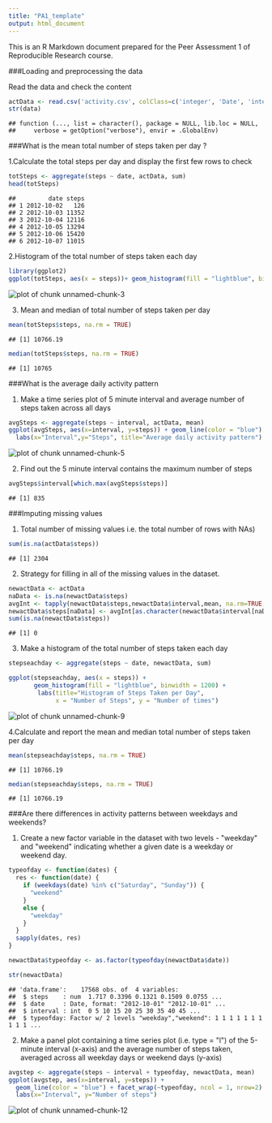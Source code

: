```yaml
---
title: "PA1_template"
output: html_document
---
```


This is an R Markdown document prepared for the Peer Assessment 1 of Reproducible Research course.

###Loading and preprocessing the data 

Read the data and check the content


```r
actData <- read.csv('activity.csv', colClass=c('integer', 'Date', 'integer'))
str(data)
```

```
## function (..., list = character(), package = NULL, lib.loc = NULL, 
##     verbose = getOption("verbose"), envir = .GlobalEnv)
```

###What is the mean total number of steps taken per day ?

1.Calculate the total steps per day and display the first few rows to check


```r
totSteps <- aggregate(steps ~ date, actData, sum)
head(totSteps)
```

```
##         date steps
## 1 2012-10-02   126
## 2 2012-10-03 11352
## 3 2012-10-04 12116
## 4 2012-10-05 13294
## 5 2012-10-06 15420
## 6 2012-10-07 11015
```

2.Histogram of the total number of steps taken each day 

```r
library(ggplot2)
ggplot(totSteps, aes(x = steps))+ geom_histogram(fill = "lightblue", binwidth = 1200) + labs(x="Steps per day",y="Frequency", title="Histogram of steps taken per day")
```

![plot of chunk unnamed-chunk-3](figure/unnamed-chunk-3-1.png) 

3. Mean and median of total number of steps taken per day

```r
mean(totSteps$steps, na.rm = TRUE) 
```

```
## [1] 10766.19
```

```r
median(totSteps$steps, na.rm = TRUE)
```

```
## [1] 10765
```

###What is the average daily activity pattern 
1. Make a time series plot of 5 minute interval and average number of steps taken across all days


```r
avgSteps <- aggregate(steps ~ interval, actData, mean)
ggplot(avgSteps, aes(x=interval, y=steps)) + geom_line(color = "blue") + 
  labs(x="Interval",y="Steps", title="Average daily activity pattern")
```

![plot of chunk unnamed-chunk-5](figure/unnamed-chunk-5-1.png) 

2. Find out the 5 minute interval contains the maximum number of steps 

```r
avgSteps$interval[which.max(avgSteps$steps)]
```

```
## [1] 835
```

###Imputing missing values 
1. Total number of missing values i.e. the total number of rows with NAs)

```r
sum(is.na(actData$steps))
```

```
## [1] 2304
```


2. Strategy for filling in all of the missing values in the dataset. 

```r
newactData <- actData
naData <- is.na(newactData$steps)
avgInt <- tapply(newactData$steps,newactData$interval,mean, na.rm=TRUE, simplify=TRUE)
newactData$steps[naData] <- avgInt[as.character(newactData$interval[naData])]
sum(is.na(newactData$steps))
```

```
## [1] 0
```

3.  Make a histogram of the total number of steps taken each day 

```r
stepseachday <- aggregate(steps ~ date, newactData, sum)

ggplot(stepseachday, aes(x = steps)) + 
       geom_histogram(fill = "lightblue", binwidth = 1200) + 
        labs(title="Histogram of Steps Taken per Day", 
             x = "Number of Steps", y = "Number of times")
```

![plot of chunk unnamed-chunk-9](figure/unnamed-chunk-9-1.png) 

4.Calculate and report the mean and median total number of steps taken per day

```r
mean(stepseachday$steps, na.rm = TRUE) 
```

```
## [1] 10766.19
```

```r
median(stepseachday$steps, na.rm = TRUE)
```

```
## [1] 10766.19
```


###Are there differences in activity patterns between weekdays and weekends?

1. Create a new factor variable in the dataset with two levels - "weekday" and "weekend" indicating whether a given date is a weekday or weekend day.


```r
typeofday <- function(dates) {
  res <- function(date) {
    if (weekdays(date) %in% c("Saturday", "Sunday")) {
      "weekend"
    }
    else {
      "weekday"
    }
  }
  sapply(dates, res)
}

newactData$typeofday <- as.factor(typeofday(newactData$date))

str(newactData) 
```

```
## 'data.frame':	17568 obs. of  4 variables:
##  $ steps    : num  1.717 0.3396 0.1321 0.1509 0.0755 ...
##  $ date     : Date, format: "2012-10-01" "2012-10-01" ...
##  $ interval : int  0 5 10 15 20 25 30 35 40 45 ...
##  $ typeofday: Factor w/ 2 levels "weekday","weekend": 1 1 1 1 1 1 1 1 1 1 ...
```

2. Make a panel plot containing a time series plot (i.e. type = "l") of the 5-minute interval (x-axis) and the average number of steps taken, averaged across all weekday days or weekend days (y-axis)

```r
avgstep <- aggregate(steps ~ interval + typeofday, newactData, mean) 
ggplot(avgstep, aes(x=interval, y=steps)) +
  geom_line(color = "blue") + facet_wrap(~typeofday, ncol = 1, nrow=2) + 
  labs(x="Interval", y="Number of steps")
```

![plot of chunk unnamed-chunk-12](figure/unnamed-chunk-12-1.png) 
